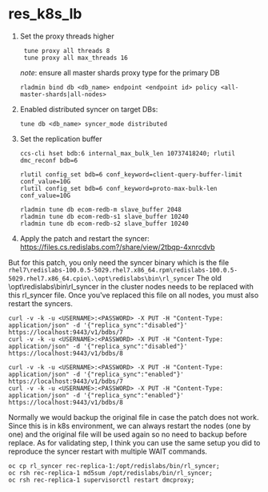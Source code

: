 # res_k8s_lb


1. Set the proxy threads higher
   ```
	tune proxy all threads 8
	tune proxy all max_threads 16
   ```
   *note*: ensure all master shards proxy type for the primary DB
   ```
   rladmin bind db <db_name> endpoint <endpoint id> policy <all-master-shards|all-nodes>
   ```
2. Enabled distributed syncer on target DBs:

	```
	tune db <db_name> syncer_mode distributed
	```

3. Set the replication buffer
	```
	ccs-cli hset bdb:6 internal_max_bulk_len 10737418240; rlutil dmc_reconf bdb=6

	rlutil config_set bdb=6 conf_keyword=client-query-buffer-limit conf_value=10G
	rlutil config_set bdb=6 conf_keyword=proto-max-bulk-len conf_value=10G

	rladmin tune db ecom-redb-m slave_buffer 2048
	rladmin tune db ecom-redb-s1 slave_buffer 10240
	rladmin tune db ecom-redb-s2 slave_buffer 10240
	```
4. Apply the patch and restart the syncer:
https://files.cs.redislabs.com?/share/view/2tbqp-4xnrcdvb

But for this patch, you only need the syncer binary which is the file `rhel7\redislabs-100.0.5-5029.rhel7.x86_64.rpm\redislabs-100.0.5-5029.rhel7.x86_64.cpio\.\opt\redislabs\bin\rl_syncer`
The old \opt\redislabs\bin\rl_syncer in the cluster nodes needs to be replaced with this rl_syncer file.  Once you've replaced this file on all nodes, you must also restart the syncers.
```
curl -v -k -u <USERNAME>:<PASSWORD> -X PUT -H "Content-Type: application/json" -d '{"replica_sync":"disabled"}' https://localhost:9443/v1/bdbs/7
curl -v -k -u <USERNAME>:<PASSWORD> -X PUT -H "Content-Type: application/json" -d '{"replica_sync":"disabled"}' https://localhost:9443/v1/bdbs/8
```

```
curl -v -k -u <USERNAME>:<PASSWORD> -X PUT -H "Content-Type: application/json" -d '{"replica_sync":"enabled"}' https://localhost:9443/v1/bdbs/7
curl -v -k -u <USERNAME>:<PASSWORD> -X PUT -H "Content-Type: application/json" -d '{"replica_sync":"enabled"}' https://localhost:9443/v1/bdbs/8
```
Normally we would backup the original file in case the patch does not work.  Since this is in k8s environment, we can always restart the nodes (one by one) and the original file will be used again so no need to backup before replace.
As for validating step, I think you can use the same setup you did to reproduce the syncer restart with multiple WAIT commands.

```
oc cp rl_syncer rec-replica-1:/opt/redislabs/bin/rl_syncer; 
oc rsh rec-replica-1 md5sum /opt/redislabs/bin/rl_syncer; 
oc rsh rec-replica-1 supervisorctl restart dmcproxy;
```